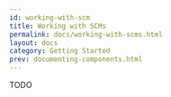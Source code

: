 ```yaml
---
id: working-with-scm
title: Working with SCMs
permalink: docs/working-with-scms.html
layout: docs
category: Getting Started
prev: documenting-components.html
---
```


TODO